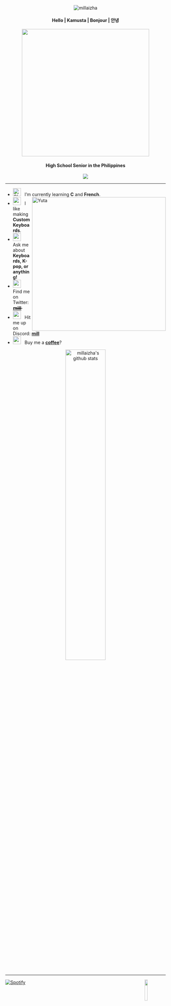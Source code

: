 <div align="center">

<img src="https://svg-banners.vercel.app/api?type=luminance&text1=millaizha&width=400&height=250" alt="millaizha"/> <br>
#### Hello | Kamusta | Bonjour | 안녕
<img src="https://c.tenor.com/exuPwTTU-FwAAAAC/key-click-typing.gif" width="400"/> </a>  
 
#### High School Senior in the Philippines

![](https://komarev.com/ghpvc/?username=millaizha&style=flat&color=blue&label=PROFILE+VIEWS)

</div>

<hr></hr>

-  <img alt="GIF" src="https://media.giphy.com/media/ee72vyhtNdl5rx63n3/giphy.gif" width="25" /> &nbsp; I’m currently learning **C** and **French**. <img width="420" align="right" alt="Yuta" src="https://media.giphy.com/media/fVepKDtIcZYqV4gzSL/giphy.gif" /><br>
- <img src="https://media.giphy.com/media/FMDuoP9ZefU9Xg4P6j/giphy.gif" width="25" />&nbsp;&nbsp; I like making **Custom Keyboards**. <br>
- <img src="https://media.giphy.com/media/XZtTVhwfgY6DxCPsvh/giphy.gif" width="25" />&nbsp;&nbsp; Ask me about **Keyboards, K-pop, or anything!**<br>
- <img src="https://media.giphy.com/media/n9wqJ8gTR9lQnXTvf3/giphy.gif" width="25" /> &nbsp; Find me on Twitter: **[m̶i̶l̶l̶](https://twitter.com/millaizha)**<br>
- <img src="https://media.giphy.com/media/rL0yRrsd5a5PSeUMe7/giphy.gif" width="25"/> &nbsp; Hit me up on Discord: **[mill](https://discordapp.com/users/528574944984956958)**<br>
- <img src="https://media.giphy.com/media/CJ5bKVKLSQsrs3nJw2/giphy.gif" width="25"/> &nbsp; Buy me a **[coffee](https://ko-fi.com/millaizha)**?<br>

<div align="center">
  
<a  href="https://github.com/millaizha"> 
  
<img alt="millaizha's github stats" width="50%" src="https://github-readme-stats.vercel.app/api?username=millaizha&show_icons=true&count_private=true"/>

</a>

</div>

<hr></hr>
<img src="https://media.giphy.com/media/bkfedFXLulc8c2ucCI/giphy.gif" width="13%" align ="right"/>

[![Spotify](https://millaizha.vercel.app/api/spotify)](https://open.spotify.com/user/12186469358)
